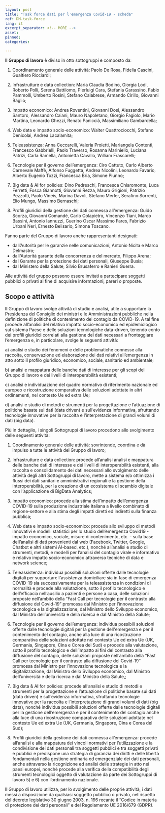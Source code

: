 ```yaml
---
layout: post
title: "Task force dati per l'emergenza Covid-19 - scheda" 
ref: DM-task-force
lang: it
excerpt_separator: <!-- MORE -->
asset: 
pinned:  
categories:

---
```



<!-- MORE -->

Il **Gruppo di lavoro** è diviso in otto sottogruppi e composto da:

   1) Coordinamento generale delle attività:
    Paolo De Rosa, Fidelia Cascini, Gualtiero Ricciardi;
    
   2) Infrastrutture e data collection:
    Maria Claudia Bodino, Giorgia Lodi, Roberto Polli, Serena Battilomo, Pierluigi Cara, Stefania Garassino, Fabio Pammolli, Umberto Rosini, Stefano Calabrese, Armando Cirillo, Giovanni Baglio;

   3) Impatto economico:
    Andrea Roventini, Giovanni Dosi, Alessandro Santoro, Alessandro Caiani, Mauro Napoletano, Giorgio Fagiolo, Mario Martina, Leonardo Ghezzi, Renato Paniccià, Massimiliano Gambardella;

   4) Web data e impatto socio-economico:
    Walter Quattrociocchi, Stefano Denicolai, Andrea Lacalamita;
    
   5) Teleassistenza:
    Anna Ceccarelli, Valeria Proietti, Mariangela Contenti, Francesco Gabbrielli, Paolo Traverso, Rosanna Mariniello, Luciana Patrizi, Carla Ramella, Antonietta Cavallo, William Frascarelli;

   6) Tecnologie per il governo dell’emergenza:
    Ciro Cattuto, Carlo Alberto Carnevale Maffè, Alfonso Fuggetta, Andrea Nicolini, Leonardo Favario, Alberto Eugenio Tozzi, Francesca Bria, Simone Piunno;
    
   7) Big data &amp; AI for policies:
    Dino Pedreschi, Francesca Chiaromonte, Luca Ferretti, Fosca Giannotti, Giovanni Rezza, Mauro Grigioni, Patrizio Pezzotti, Paolo Vineis, Marina Davoli, Stefano Merler, Serafino Sorrenti, Elio Mungo, Massimo Bernaschi;

   8) Profili giuridici della gestione dei dati connessa all’emergenza: Guido Scorza, Giovanni Comandè, Carlo Colapietro, Vincenzo Tiani, Marco Bassini, Antonio Iannuzzi, Guerino Oscar Massimo Fares, Fabrizio Urbani Neri, Ernesto Belisario, Simona Toscano.

Fanno parte del Gruppo di lavoro anche rappresentanti designati: 

  - dall’Autorità per le garanzie nelle comunicazioni, Antonio Nicita e Marco Delmastro;
  - dall'Autorità garante della concorrenza e del mercato, Filippo Arena;
  - dal Garante per la protezione dei dati personali, Giuseppe Busia;
  - dal Ministero della Salute, Silvio Brusaferro e Ranieri Guerra.

Alle attività del gruppo possono essere invitati a partecipare soggetti pubblici o privati al fine di acquisire informazioni, pareri o proposte.

## Scopo e attività

Il Gruppo di lavoro svolge attività di studio e analisi, utile a supportare la Presidenza del Consiglio dei ministri e le Amministrazioni pubbliche nella definizione di politiche di contenimento del contagio da COVID-19. A tal fine procede all’analisi
del relativo impatto socio-economico ed epidemiologico sul sistema Paese e delle soluzioni tecnologiche data-driven, tenendo conto dei profili giuridici correlati alla gestione dei dati necessari a fronteggiare l’emergenza e, in particolare, svolge le seguenti attività:

   a) analisi e studio dei fenomeni e delle problematiche connesse alla raccolta, conservazione ed elaborazione dei dati relativi all’emergenza in atto sotto il profilo giuridico, economico, sociale, sanitario ed ambientale;

   b) analisi e mappatura delle banche dati di interesse per gli scopi del Gruppo di lavoro e dei livelli di interoperabilità esistenti;
    
   c) analisi e individuazione del quadro normativo di riferimento nazionale ed europeo e ricostruzione comparativa delle soluzioni adottate in altri ordinamenti, nel contesto Ue ed extra Ue;

   d) analisi e studio di metodi e strumenti per la progettazione e l’attuazione di politiche basate sui dati (data driven) e sull’evidenza informativa, sfruttando tecnologie innovative per la raccolta e l’interpretazione di grandi volumi di dati
(big data).

Più in dettaglio, i singoli Sottogruppi di lavoro procedono allo svolgimento delle seguenti attività:

   1. Coordinamento generale delle attività: sovrintende, coordina e dà impulso a tutte le attività del Gruppo di lavoro;

   2. Infrastrutture e data collection: procede all’analisi analisi e mappatura delle banche dati di interesse e dei livelli di interoperabilità esistenti, alla raccolta e consolidamento dei dati necessari allo svolgimento delle attività degli altri
Sottogruppi di lavoro, mette a sistema e/o ottimizza i flussi dei dati sanitari e amministrativi regionali e la gestione della interoperabilità, per la creazione di un ecosistema di scambio digitale con l’applicazione di BigData Analytics;

   3. Impatto economico: procede alla stima dell’impatto dell’emergenza COVID-19 sulla produzione industriale italiana a livello combinato di regione-settore e alla stima degli impatti diretti ed indiretti sulla finanza pubblica;

   4. Web data e impatto socio-economico: procede allo sviluppo di metodi innovativi e modelli statistici per lo studio dell’emergenza Covid19 - impatto economico, sociale, misure di contenimento, etc. - sulla base dell’analisi di dati provenienti dal web (Facebook, Twitter, Google, Chatbot e altri sistemi AI-based, etc.), nonché all’analisi e studio di strumenti, metodi, e modelli per
l’analisi del contagio virale e informativo e relativo impatto socio-economico attraverso tecniche di data e network science;

   5. Teleassistenza: individua possibili soluzioni offerte dalle tecnologie digitali per supportare l'assistenza domiciliare sia in fase di emergenza COVID-19 sia successivamente per la teleassistenza in condizioni di normalità e procede alla valutazione, sotto il profilo tecnologico e dell’efficacia nell’ausilio a pazienti e persone a casa, delle soluzioni proposte nell’ambito della “Fast Call per tecnologie per il contrasto alla diffusione del Covid-19” promossa dal Ministro per l’innovazione tecnologica e la digitalizzazione, dal Ministro dello Sviluppo economico, dal Ministro dell’università e della ricerca e dal Ministro della Salute;

   6. Tecnologie per il governo dell’emergenza: individua possibili soluzioni offerte dalle tecnologie digitali per la gestione dell'emergenza e per il contenimento del contagio, anche alla luce di una ricostruzione comparativa delle soluzioni
adottate nel contesto Ue ed extra Ue (UK, Germania, Singapore, Cina e Corea del Sud) e procede alla valutazione, sotto il profilo tecnologico e dell’impatto ai fini del contrasto alla diffusione del contagio, delle soluzioni proposte nell’ambito della “Fast Call per tecnologie per il contrasto alla diffusione del Covid-19” promossa dal Ministro per l’innovazione tecnologica e
la digitalizzazione, dal Ministro dello Sviluppo economico, dal Ministro dell’università e della ricerca e dal Ministro della Salute,;

   7. Big data & AI for policies: procede all’analisi e studio di metodi e strumenti per la progettazione e l’attuazione di politiche basate sui dati (data driven) e sull’evidenza informativa, sfruttando tecnologie innovative per la raccolta e l’interpretazione di grandi volumi di dati (big data), nonché individua possibili soluzioni offerte dalle tecnologie digitali per la gestione dell’emergenza e per il contenimento del contagio anche alla luce di una ricostruzione comparativa delle soluzioni adottate nel contesto Ue ed extra Ue (UK, Germania, Singapore, Cina e Corea del Sud);
    
   8. Profili giuridici della gestione dei dati connessa all’emergenza: procede all’analisi e alla mappatura dei vincoli normativi per l’utilizzazione e la condivisione dei dati personali tra soggetti pubblici e tra soggetti privati e pubblici e predispone una strategia di garanzia dei diritti e delle libertà fondamentali nella gestione ordinaria ed emergenziale dei dati personali, anche attraverso la ricognizione ed analisi delle strategie in atto nei paesi europei, nonché procede alla verifica della compatibilità degli strumenti tecnologici oggetto di valutazione da parte dei Sottogruppi di lavoro 5) e 6) con l’ordinamento nazionale.
    

Il Gruppo di lavoro utilizza, per lo svolgimento delle proprie attività, i dati messi a disposizione da qualsiasi soggetto pubblico o privato, nel rispetto del decreto legislativo 30 giugno 2003, n. 196 recante il “Codice in materia di protezione dei dati personali” e del Regolamento UE 2016/679 (GDPR).
